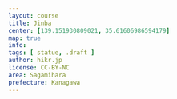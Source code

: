 ```yaml
---
layout: course
title: Jinba
center: [139.151930809021, 35.61606986594179]
map: true
info:
tags: [ statue, .draft ]
author: hikr.jp
license: CC-BY-NC
area: Sagamihara
prefecture: Kanagawa
---
```

